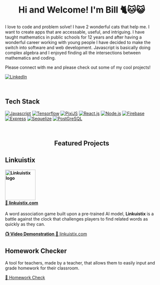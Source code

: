 <div>
<h1 align="center">Hi and Welcome! I'm Bill 🐈🐱😺</h1>
<p align="left">I love to code and problem solve! I have 2 wonderful cats that help me. I want to create apps that are accessable, useful, and intriguing. I have taught mathematics in public schools for 12 years and after having a wonderful career working with young people I have decided to make the switch into software and web development. Javascript is basically doing complex algebra and I enjoyed finding all the intersections between mathematics and coding.

Please connect with me and please check out some of my cool projects!
</p>
</div>

[![LinkedIn][LinkedIn]][LinkedIn-url]

<br/>
<h2>Tech Stack</h2>

[![Javascript][Javascript]][Javascript-url]
[![Tensorflow][Tensorflow]][Tensorflow-url]
[![PixiJS][PixiJS]][PixiJS-url]
[![React.js][React.js]][React-url]
[![Node.js][Node.js]][Node.js-url]
[![Firebase][Firebase]][Firebase-url]
[![Express][Express]][Express-url]
[![Sequelize][Sequelize]][Sequelize-url]
[![PostGreSQL][PostGreSQL]][PostGreSQL-url]

<br/>
<h2 align='center'>Featured Projects</h2>

<div>
<h2>Linkuistix</h2>
<h4>
  <img alt="Linkuistix logo" src="https://i.imgur.com/GYUm6u2.png" width=100/><br/>
  <a href="https://www.linkuistix.com">🔗 linkuistix.com</a>
</h4>
<p>
A word association game built upon a pre-trained AI model, <b>Linkuistix</b> is a battle against the clock that challenges players to find related words as quickly as they can.
</p>
<div>
<a href="https://youtu.be/GvZ8XhF3Jz4" alt="video-demonstration">
<b>📺 Video Demonstration</b>
</a>
<a href="https://www.linkuistix.com">🔗 linkuistix.com</a>
</div>
</div>

<h2>Homework Checker</h2>
<p>
A tool for teachers, made by a teacher, that allows them to easily input and grade homework for their classroom.
</p>
<div>
<a href="http://homeworkr.herokuapp.com/">🔗 Homework Check</a>
</div>
</div>

<!--Vars-->

[React.js]: https://img.shields.io/badge/React-20232A?style=for-the-badge&logo=react&logoColor=61DAFB
[React-url]: https://reactjs.org/

[Node.js]: https://img.shields.io/badge/Node.js-43853D?style=for-the-badge&logo=node.js&logoColor=white
[Node.js-url]: https://nodejs.org/en/

[Tensorflow]: https://img.shields.io/badge/TensorFlow-FF6F00?style=for-the-badge&logo=tensorflow&logoColor=white
[Tensorflow-url]: https://www.tensorflow.org/

[Javascript]: https://img.shields.io/badge/JavaScript-F7DF1E?style=for-the-badge&logo=javascript&logoColor=black
[Javascript-url]: https://www.javascript.com/

[Firebase]: https://img.shields.io/badge/Firebase-039BE5?style=for-the-badge&logo=Firebase&logoColor=white
[Firebase-url]: https://firebase.google.com/

[PixiJS]: https://img.shields.io/badge/pixiJS-eb1e62?style=for-the-badge&logo=javascript&logoColor=white
[PixiJS-url]: https://pixijs.com/

[Express]: https://img.shields.io/badge/EXPRESS-A020F0?style=for-the-badge&logo=javascript&logoColor=white
[Express-url]:https://expressjs.com/

[Sequelize]: https://img.shields.io/badge/Sequelize-ADD8E6?style=for-the-badge&logo=Sequelize&logoColor=blue
[Sequelize-url]:https://sequelize.org/

[LinkedIn]: https://img.shields.io/badge/LinkedIn-0072b1?style=for-the-badge&logo=LinkedIn&logoColor=white
[LinkedIn-url]:https://www.linkedin.com/in/williammunkacsy/

[PostGreSQL]: https://img.shields.io/badge/PostGreSQL-0000FF?style=for-the-badge&logo=PostGreSQL&logoColor=black
[PostGreSQL-url]:https://www.postgresql.org/